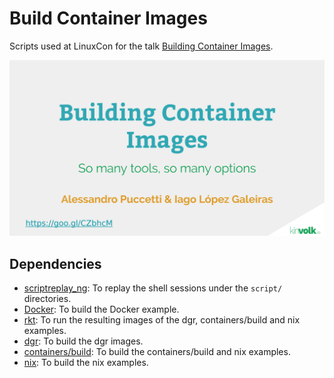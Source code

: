 # Build Container Images

Scripts used at LinuxCon for the talk [Building Container Images](https://goo.gl/CZbhcM).

![Screenshot of build-container-images](build-container-images.png)

## Dependencies

* [scriptreplay_ng](https://github.com/scoopex/scriptreplay_ng): To replay the shell sessions under the `script/` directories.
* [Docker](https://docs.docker.com/engine/installation/linux): To build the Docker example.
* [rkt](https://github.com/coreos/rkt): To run the resulting images of the dgr, containers/build and nix examples.
* [dgr](https://github.com/blablacar/dgr): To build the dgr images.
* [containers/build](https://github.com/containers/build): To build the containers/build and nix examples.
* [nix](http://nixos.org/nix): To build the nix examples.
